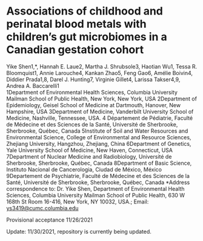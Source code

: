 # Associations of childhood and perinatal blood metals with children’s gut microbiomes in a Canadian gestation cohort
Yike Shen1,*, Hannah E. Laue2, Martha J. Shrubsole3, Haotian Wu1, Tessa R. Bloomquist1, Annie Larouche4, Kankan Zhao5, Feng Gao6, Amélie Boivin4, Diddier Prada1,8, Darel J. Hunting7, Virginie Gillet4, Larissa Takser4,9, Andrea A. Baccarelli1 \
1Department of Environmental Health Sciences, Columbia University Mailman School of Public Health, New York, New York, USA
2Department of Epidemiology, Geisel School of Medicine at Dartmouth, Hanover, New Hampshire, USA
3Department of Medicine, Vanderbilt University School of Medicine, Nashville, Tennessee, USA.
4 Département de Pédiatrie, Faculté de Médecine et des Sciences de la Santé, Université de Sherbrooke, Sherbrooke, Québec, Canada
5Institute of Soil and Water Resources and Environmental Science, College of Environmental and Resource Sciences, Zhejiang University, Hangzhou, Zhejiang, China
6Department of Genetics, Yale University School of Medicine, New Haven, Connecticut, USA
7Department of Nuclear Medicine and Radiobiology, Université de Sherbrooke, Sherbrooke, Québec, Canada
8Department of Basic Science, Instituto Nacional de Cancerologia, Ciudad de México, México
9Departement de Psychiatrie, Faculté de Médecine et des Sciences de la Santé, Université de Sherbrooke, Sherbrooke, Québec, Canada
*Address correspondence to: Dr. Yike Shen, Department of Environmental Health Sciences, Columbia University Mailman School of Public Health, 630 W 168th St Room 16-416, New York, NY 10032, USA.; Email: ys3419@cumc.columbia.edu

Provisional acceptance 11/26/2021

Update: 11/30/2021, repository is currently being updated. 


